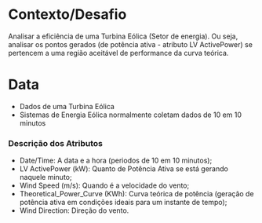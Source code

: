 # Contexto/Desafio
Analisar a eficiência de uma Turbina Eólica (Setor de energia). Ou seja, analisar os pontos gerados (de potência ativa -  atributo LV ActivePower) se pertencem a uma região aceitável de performance da curva teórica.
# Data
- Dados de uma Turbina Eólica
- Sistemas de Energia Eólica normalmente coletam dados de 10 em 10 minutos
### Descrição dos Atributos
- Date/Time: A data e a hora (periodos de 10 em 10 minutos);
- LV ActivePower (kW): Quanto de Potência Ativa se está gerando naquele minuto;
- Wind Speed (m/s): Quando é a velocidade do vento;
- Theoretical_Power_Curve (KWh): Curva teórica de potência (geração de potência ativa em condições ideais para um instante de tempo);
- Wind Direction: Direção do vento.
